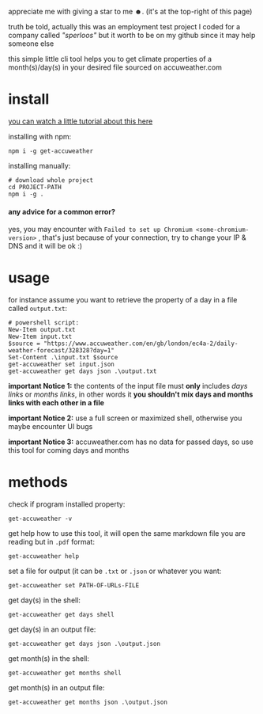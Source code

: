 appreciate me with giving a star to me ☻. (it's at the top-right of this page)

truth be told, actually this was an employment test project I coded for a company called *"sperloos"* but it worth to be on my github since it may help someone else

this simple little cli tool helps you to get climate properties of a month(s)/day(s) in your desired file sourced on accuweather.com

# install

[you can watch a little tutorial about this here]()

installing with npm:

```
npm i -g get-accuweather
```

installing manually:

```
# download whole project
cd PROJECT-PATH	
npm i -g .
```

#### any advice for a common error?

yes, you may encounter with `Failed to set up Chromium <some-chromium-version>` , that's just because of your connection, try to change your IP & DNS and it will be ok :)

# usage

for instance assume you want to retrieve the property of a day in a file called `output.txt`:

```
# powershell script:
New-Item output.txt
New-Item input.txt
$source = "https://www.accuweather.com/en/gb/london/ec4a-2/daily-weather-forecast/328328?day=1"
Set-Content .\input.txt $source
get-accuweather set input.json
get-accuweather get days json .\output.txt
```



**important Notice 1:** the contents of the input file must **only** includes *days links* or *months links*, in other words it **you shouldn't mix days and months links with each other in a file**

**important Notice 2:** use a full screen or maximized shell, otherwise you maybe encounter UI bugs

**important Notice 3:** accuweather.com has no data for passed days, so use this tool for coming days and months

# methods

check if program installed property:

```
get-accuweather -v
```

get help how to use this tool, it will open the same markdown file you are reading but in `.pdf` format:

```
get-accuweather help
```

set a file for output (it can be `.txt` or `.json` or whatever you want:

```
get-accuweather set PATH-OF-URLs-FILE
```

get day(s) in the shell:

```
get-accuweather get days shell
```

get day(s) in an output file:

```
get-accuweather get days json .\output.json
```

get month(s) in the shell:

```
get-accuweather get months shell
```

get month(s) in an output file:

```
get-accuweather get months json .\output.json
```

